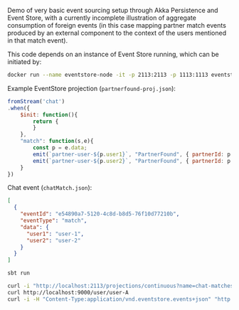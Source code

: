 Demo of very basic event sourcing setup through Akka Persistence and Event Store, with a currently incomplete illustration of aggregate consumption of foreign events (in this case mapping partner match events produced by an external component to the context of the users mentioned in that match event). 

This code depends on an instance of Event Store running, which can be initiated by:
```sh
docker run --name eventstore-node -it -p 2113:2113 -p 1113:1113 eventstore/eventstore
```


Example EventStore projection (`partnerfound-proj.json`):
```javascript
fromStream('chat')
.when({
    $init: function(){
        return {
        }
    },
    "match": function(s,e){
        const p = e.data;
        emit(`partner-user-${p.user1}`, "PartnerFound", { partnerId: p.user2 });
        emit(`partner-user-${p.user2}`, "PartnerFound", { partnerId: p.user1 });
    }
})
```

Chat event (`chatMatch.json`):
```json
[
  {
    "eventId": "e54890a7-5120-4c8d-b8d5-76f10d77210b",
    "eventType": "match",
    "data": {
      "user1": "user-1",
      "user2": "user-2"
    }
  }
]
```

```sh
sbt run
```

```sh
curl -i "http://localhost:2113/projections/continuous?name=chat-matches&emit=true" -d @chatmatch-projection.json
curl http://localhost:9000/user/user-A
curl -i -H "Content-Type:application/vnd.eventstore.events+json" "http://localhost:2113/streams/chat" -d @chatMatch.json
```